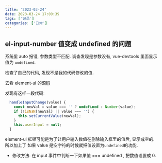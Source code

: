 ```yaml
---
title: '2023-03-24'
date: 2023-03-24 17:00:39
tags: ['记录']
categories: ['日常']
---
```


## el-input-number 值变成 undefined 的问题

系统里 auto 报错, 参数类型不匹配. 调查发现是参数没有, vue-devtools 里面显示值为 `undefined`.

检查了自己的代码, 发现不是我的代码修改的值.

去看 element-ui 的[源码](https://github.com/ElemeFE/element/blob/dev/packages/input-number/src/input-number.vue)

发现有这样一段代码:

```js
  handleInputChange(value) {
    const newVal = value === '' ? undefined : Number(value);
    if (!isNaN(newVal) || value === '') {
      this.setCurrentValue(newVal);
    }
    this.userInput = null;
  }
```

element-ui 框架可能是为了让用户输入数值在删除输入框里的值后, 显示成空的. 所以加上了 如果 value 是空字符的时候就把值设置为`undefined`的功能.

- 修改方法: 在 input 事件中判断一下如果值 === undefined , 把数值设置成 0.
